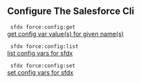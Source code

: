 ## Configure The Salesforce Cli



``` sfdx force:config:get```   
 [get config var value(s) for given name(s)](/docsC:\Users\dancolq\Documents\sfdxDocs\app\docs\configurethesalesforcecli.md)

``` sfdx force:config:list```   
 [list config vars for sfdx](/docsC:\Users\dancolq\Documents\sfdxDocs\app\docs\configurethesalesforcecli.md)

``` sfdx force:config:set```   
 [set config vars for sfdx](/docsC:\Users\dancolq\Documents\sfdxDocs\app\docs\configurethesalesforcecli.md)

